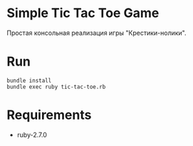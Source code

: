 # Simple Tic Tac Toe Game
Простая консольная реализация игры "Крестики-нолики".

# Run
```
bundle install
bundle exec ruby tic-tac-toe.rb 
```

# Requirements
- ruby-2.7.0
